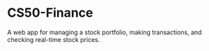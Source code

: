 # CS50-Finance
A web app for managing a stock portfolio, making transactions, and checking real-time stock prices.
